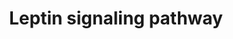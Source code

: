 ---
annotations:
- type: Pathway Ontology
  value: leptin system pathway
authors:
- Khanspers
- MartijnVanIersel
- Jyoti
- NetPath
- MaintBot
- Zari
- Mkutmon
- Egonw
- Eweitz
description: 'Leptin is a peptide hormone mainly synthesised and secreted from adipocytes.
  It is also expressed in other tissues including placenta, stomach and skeletal muscle.
  Leptin mediates its effects by binding to its receptor, leptin receptor (LEPR).
  LEPR belongs to gp130 family of cytokine receptor. LEPR is expressed in many tissues
  such as brain, adipose tissue, heart, placenta, lung and liver. Alternative splicing
  of LEPR results in six different isoforms, LEPRa, LEPRb, LEPRc, LEPRd, LEPRe and
  LEPRf. LEPRb is the longest isoform and possess signaling capacity. The role of
  other isoforms in leptin signaling is not clear. Leptin plays a major role in the
  regulation of energy homeostasis and regulate food intake and energy expenditure.
  Leptin is found to be transported to various regions of the brain across blood brain
  barrier. Impairment in leptin signaling across the blood brain barrier induces leptin
  resistance and thus obesity. Leptin is known to regulate reproduction, bone homeostasis
  and immune signaling. Leptin is also implicated in various physiological processers
  such as angiogenesis and hematopoiesis. LEPRb forms a homodimer and binds to leptin
  in 1:1 stoichiometry. This tetrameric receptor/ ligand complex appears to be essential
  for signaling. Leptin receptor lacks intrinsic kinase activity. It mediates multiple
  signaling pathways by binding to cytoplasmic kinases such as Janus Kinase 2 (JAK2).
  Activation of JAK2 by leptin promotes the tyrosine phosphorylation of LEPRb at Tyr-986,
  Try-1078 and Tyr-1141, thus activating LEPRb. Activation of leptin receptor with
  leptin activates signaling modules such as JAK/STAT, RAS/RAF/MAPK, IRS1/PI-3K, PLCγ
  and AMPK/ACC modules. Tyrosine phosphorylation of LEPRb induces binding of STATs
  to LEPRb. Binding of STATs to the phosphorylated residues of LEPR leads to the JAK2
  mediated tyrosine phosphorylation and activation of STATs. Activated STATs translocate
  to the nucleus and induces expression of genes such as suppressor of cytokine signaling
  3 (SOCS3) and TIMP metallopeptidase inhibitor 1 (TIMP1). SOCS3 mediates feedback
  inhibition of leptin pathway by binding to Tyr-986 residue of LEPR. Cytosolic PTP1B
  also negatively regulates leptin pathway by dephosphorylating JAK2 and STAT3. Binding
  of leptin to its receptor results in the phosphorylation of PTPN1. Phosphorylated
  PTPN11 provides a docking site for GRB2, resulting in the activation of ERK module
  through RAS-RAF-MEK signaling. Leptin induces the activation of PI-3K by promoting
  the interaction and formation of SH2B/JAK2/IRS complex. Activation PI-3K mediates
  the activation of activation of protein kinases such as protein kinase B (AKT1)
  and downstream signaling cascades such as mammalian target of rapamycin (MTOR),
  nitric oxide synthase 3 (NOS3) and phosphodiesterase 3A, cGMP-inhibited (PDE3A).
  Activated AKT also regulates glycogen synthase kinase 3 alpha/beta (GSK3A/B) proteins.
  IkappaB kinases (IKKs) are activated in response to AKT activation. Activated IKKs
  induce nuclear translocation of NF-kappaB. Leptin also regulates 5''-AMP-activated
  protein kinase (AMPK) signaling. AMPK function as energy sensor and is activated
  in response to rise in AMP to ATP ratio. Activated AMPK regulate fatty acid biosymthesis
  by regulating the activity the enzyme, fatty acid biosynthesis-acetyl-CoA carboxylase
  (ACC). PLC gamma is activated in response to leptin signaling. Activated PLC gamma
  regulate intracellular calcium levels and also protein kinase C activation by hydrolysing
  phospholipid phosphatidylinositol-4,5-bisphosphate (PIP2) to inositol 1,4,5-triphosphate
  (IP3) and diacylglycerol (DAG).  Please access this pathway at [http://www.netpath.org/netslim/Leptin_pathway.html
  NetSlim] database. If you use this pathway, please cite the following paper: Nanjappa,
  V., Raju, R., Muthusamy, B., Sharma, J., Thomas, J. K., Nidhina, P. A. H., Harsha,
  H. C., Pandey, A., Anilkumar G. and Prasad, T. S. K. (2011). A comprehensive curated
  reaction map of leptin signaling pathway. Journal of Proteomics and Bioinformatics.
  4, 184-189.  Proteins on this pathway have targeted assays available via the [https://assays.cancer.gov/available_assays?wp_id=WP2034
  CPTAC Assay Portal]'
last-edited: 2021-12-23
organisms:
- Homo sapiens
redirect_from:
- /index.php/Pathway:WP2034
- /instance/WP2034
schema-jsonld:
- '@context': https://schema.org/
  '@id': https://wikipathways.github.io/pathways/WP2034.html
  '@type': Dataset
  creator:
    '@type': Organization
    name: WikiPathways
  description: 'Leptin is a peptide hormone mainly synthesised and secreted from adipocytes.
    It is also expressed in other tissues including placenta, stomach and skeletal
    muscle. Leptin mediates its effects by binding to its receptor, leptin receptor
    (LEPR). LEPR belongs to gp130 family of cytokine receptor. LEPR is expressed in
    many tissues such as brain, adipose tissue, heart, placenta, lung and liver. Alternative
    splicing of LEPR results in six different isoforms, LEPRa, LEPRb, LEPRc, LEPRd,
    LEPRe and LEPRf. LEPRb is the longest isoform and possess signaling capacity.
    The role of other isoforms in leptin signaling is not clear. Leptin plays a major
    role in the regulation of energy homeostasis and regulate food intake and energy
    expenditure. Leptin is found to be transported to various regions of the brain
    across blood brain barrier. Impairment in leptin signaling across the blood brain
    barrier induces leptin resistance and thus obesity. Leptin is known to regulate
    reproduction, bone homeostasis and immune signaling. Leptin is also implicated
    in various physiological processers such as angiogenesis and hematopoiesis. LEPRb
    forms a homodimer and binds to leptin in 1:1 stoichiometry. This tetrameric receptor/
    ligand complex appears to be essential for signaling. Leptin receptor lacks intrinsic
    kinase activity. It mediates multiple signaling pathways by binding to cytoplasmic
    kinases such as Janus Kinase 2 (JAK2). Activation of JAK2 by leptin promotes the
    tyrosine phosphorylation of LEPRb at Tyr-986, Try-1078 and Tyr-1141, thus activating
    LEPRb. Activation of leptin receptor with leptin activates signaling modules such
    as JAK/STAT, RAS/RAF/MAPK, IRS1/PI-3K, PLCγ and AMPK/ACC modules. Tyrosine phosphorylation
    of LEPRb induces binding of STATs to LEPRb. Binding of STATs to the phosphorylated
    residues of LEPR leads to the JAK2 mediated tyrosine phosphorylation and activation
    of STATs. Activated STATs translocate to the nucleus and induces expression of
    genes such as suppressor of cytokine signaling 3 (SOCS3) and TIMP metallopeptidase
    inhibitor 1 (TIMP1). SOCS3 mediates feedback inhibition of leptin pathway by binding
    to Tyr-986 residue of LEPR. Cytosolic PTP1B also negatively regulates leptin pathway
    by dephosphorylating JAK2 and STAT3. Binding of leptin to its receptor results
    in the phosphorylation of PTPN1. Phosphorylated PTPN11 provides a docking site
    for GRB2, resulting in the activation of ERK module through RAS-RAF-MEK signaling.
    Leptin induces the activation of PI-3K by promoting the interaction and formation
    of SH2B/JAK2/IRS complex. Activation PI-3K mediates the activation of activation
    of protein kinases such as protein kinase B (AKT1) and downstream signaling cascades
    such as mammalian target of rapamycin (MTOR), nitric oxide synthase 3 (NOS3) and
    phosphodiesterase 3A, cGMP-inhibited (PDE3A). Activated AKT also regulates glycogen
    synthase kinase 3 alpha/beta (GSK3A/B) proteins. IkappaB kinases (IKKs) are activated
    in response to AKT activation. Activated IKKs induce nuclear translocation of
    NF-kappaB. Leptin also regulates 5''-AMP-activated protein kinase (AMPK) signaling.
    AMPK function as energy sensor and is activated in response to rise in AMP to
    ATP ratio. Activated AMPK regulate fatty acid biosymthesis by regulating the activity
    the enzyme, fatty acid biosynthesis-acetyl-CoA carboxylase (ACC). PLC gamma is
    activated in response to leptin signaling. Activated PLC gamma regulate intracellular
    calcium levels and also protein kinase C activation by hydrolysing phospholipid
    phosphatidylinositol-4,5-bisphosphate (PIP2) to inositol 1,4,5-triphosphate (IP3)
    and diacylglycerol (DAG).  Please access this pathway at [http://www.netpath.org/netslim/Leptin_pathway.html
    NetSlim] database. If you use this pathway, please cite the following paper: Nanjappa,
    V., Raju, R., Muthusamy, B., Sharma, J., Thomas, J. K., Nidhina, P. A. H., Harsha,
    H. C., Pandey, A., Anilkumar G. and Prasad, T. S. K. (2011). A comprehensive curated
    reaction map of leptin signaling pathway. Journal of Proteomics and Bioinformatics.
    4, 184-189.  Proteins on this pathway have targeted assays available via the [https://assays.cancer.gov/available_assays?wp_id=WP2034
    CPTAC Assay Portal]'
  keywords:
  - GRB2
  - IL1B
  - MAPK14
  - JAK1
  - ESR1
  - SOCS3
  - PIK3R2
  - JAK2
  - NCOA1
  - MAPK1
  - CREB1
  - RHOA
  - PLCG2
  - PRKAA2
  - EIF4EBP1
  - STAT5B
  - GSK3A
  - IKBKB
  - EGFR
  - MAP2K1
  - ROCK1
  - RPS6
  - FYN
  - BAD
  - PTPN11
  - SH2B1
  - STAT1
  - ELK1
  - TIMP1
  - SOCS7
  - PTPN1
  - SP1
  - LEPR
  - SRC
  - NOS3
  - BCL2L1
  - EIF4E
  - PTK2
  - CISH
  - STAT3
  - MAP2K2
  - SHC1
  - BAX
  - RPS6KB1
  - NFKB1
  - IL1RN
  - ' LEP'
  - IGF1R
  - 'RPS6KA1 '
  - MTOR
  - IRS2
  - IRS1
  - ROCK2
  - REL
  - ACACA
  - RAF1
  - SOCS2
  - FOXO1
  - MAPK3
  - PRKAA1
  - ACACB
  - PTEN
  - KHDRBS1
  - SOS1
  - AKT1
  - RELA
  - PDE3B
  - CHUK
  - CDC42
  - PIK3R1
  - ERBB2
  - PLCG1
  - CCND1
  - CFL2
  - GSK3B
  - HRAS
  - MAPK8
  - RAC1
  - IKBKG
  license: CC0
  name: Leptin signaling pathway
seo: CreativeWork
title: Leptin signaling pathway
wpid: WP2034
---
